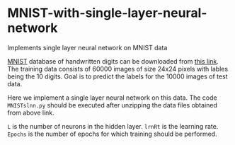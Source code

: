 # MNIST-with-single-layer-neural-network
Implements single layer neural network on MNIST data

[MNIST](https://en.wikipedia.org/wiki/MNIST_database) database of handwritten digits can be downloaded from [this link](http://yann.lecun.com/exdb/mnist/). The training data consists of 60000 images of size 24x24 pixels with lables being the 10 digits. Goal is to predict the labels for the 10000 images of test data.

Here we implement a single layer neural network on this data. The code   `MNISTslnn.py`  should be executed after unzipping the data files obtained from above link.

`L` is the number of neurons in the hidden layer.
`lrnRt` is the learning rate.
`Epochs` is the number of epochs for which training should be performed.

